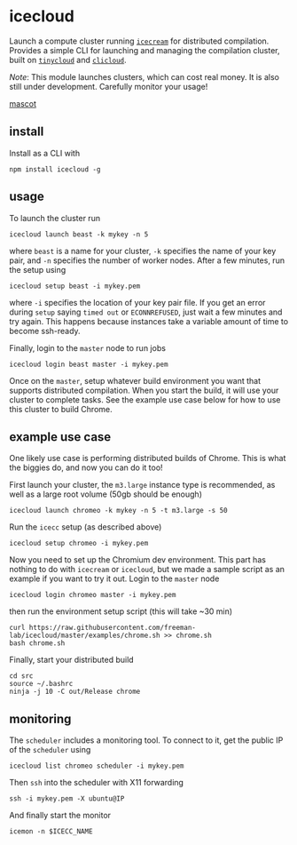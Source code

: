 # icecloud

Launch a compute cluster running [`icecream`](https://github.com/icecc/icecream) for distributed compilation. Provides a simple CLI for launching and managing the compilation cluster, built on [`tinycloud`](https://github.com/freeman-lab/tinycloud) and [`clicloud`](https://github.com/freeman-lab/clicloud).

*Note*: This module launches clusters, which can cost real money. It is also still under development. Carefully monitor your usage!

[mascot](http://warriors.wikia.com/wiki/icecloud)

## install

Install as a CLI with

```
npm install icecloud -g
```

## usage

To launch the cluster run

```
icecloud launch beast -k mykey -n 5
```

where `beast` is a name for your cluster, `-k` specifies the name of your key pair, and `-n` specifies the number of worker nodes. After a few minutes, run the setup using

```
icecloud setup beast -i mykey.pem
```

where `-i` specifies the location of your key pair file. If you get an error during `setup` saying `timed out` or `ECONNREFUSED`, just wait a few minutes and try again. This happens because instances take a variable amount of time to become ssh-ready.

Finally, login to the `master` node to run jobs

```
icecloud login beast master -i mykey.pem
```

Once on the `master`, setup whatever build environment you want that supports distributed compilation. When you start the build, it will use your cluster to complete tasks. See the example use case below for how to use this cluster to build Chrome.

## example use case

One likely use case is performing distributed builds of Chrome. This is what the biggies do, and now you can do it too! 

First launch your cluster, the `m3.large` instance type is recommended, as well as a large root volume (50gb should be enough)

```
icecloud launch chromeo -k mykey -n 5 -t m3.large -s 50
```

Run the `icecc` setup (as described above)

```
icecloud setup chromeo -i mykey.pem 
```

Now you need to set up the Chromium dev environment. This part has nothing to do with `icecream` or `icecloud`, but we made a sample script as an example if you want to try it out. Login to the `master` node

```
icecloud login chromeo master -i mykey.pem
```

then run the environment setup script (this will take ~30 min)

```
curl https://raw.githubusercontent.com/freeman-lab/icecloud/master/examples/chrome.sh >> chrome.sh
bash chrome.sh
```

Finally, start your distributed build

```
cd src
source ~/.bashrc
ninja -j 10 -C out/Release chrome
```

## monitoring

The `scheduler` includes a monitoring tool. To connect to it, get the public IP of the `scheduler` using

```
icecloud list chromeo scheduler -i mykey.pem
```

Then `ssh` into the scheduler with X11 forwarding

```
ssh -i mykey.pem -X ubuntu@IP
```

And finally start the monitor

```
icemon -n $ICECC_NAME
```
